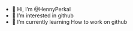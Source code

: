 - 👋 Hi, I’m @HennyPerkal
- 👀 I’m interested in github
- 🌱 I’m currently learning How to work on github

<!---
HennyPerkal/HennyPerkal is a ✨ special ✨ repository because its `README.md` (this file) appears on your GitHub profile.
You can click the Preview link to take a look at your changes.
--->
